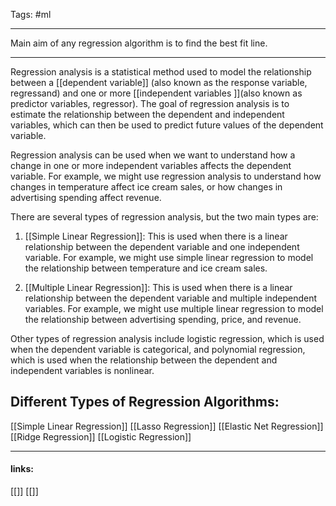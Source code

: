 
Tags: #ml 

------------------------------------------

 Main aim of any regression algorithm is to find the best fit line. 


-------
Regression analysis is a statistical method used to model the relationship between a [[dependent variable]] (also known as the response variable, regressand) and one or more [[independent variables ]](also known as predictor variables, regressor). The goal of regression analysis is to estimate the relationship between the dependent and independent variables, which can then be used to predict future values of the dependent variable.

Regression analysis can be used when we want to understand how a change in one or more independent variables affects the dependent variable. For example, we might use regression analysis to understand how changes in temperature affect ice cream sales, or how changes in advertising spending affect revenue.

There are several types of regression analysis, but the two main types are:

1.  [[Simple Linear Regression]]: This is used when there is a linear relationship between the dependent variable and one independent variable. For example, we might use simple linear regression to model the relationship between temperature and ice cream sales.
    
2.  [[Multiple Linear Regression]]: This is used when there is a linear relationship between the dependent variable and multiple independent variables. For example, we might use multiple linear regression to model the relationship between advertising spending, price, and revenue.
    

Other types of regression analysis include logistic regression, which is used when the dependent variable is categorical, and polynomial regression, which is used when the relationship between the dependent and independent variables is nonlinear.

## Different Types of Regression Algorithms:
[[Simple Linear Regression]]
[[Lasso Regression]]
[[Elastic Net Regression]]
[[Ridge Regression]]
[[Logistic Regression]]

---------------------
#### links:
[[]]
[[]]